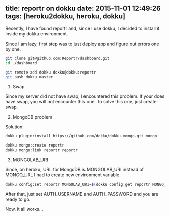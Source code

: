 title: reportr on dokku
date: 2015-11-01 12:49:26
tags: [heroku2dokku, heroku, dokku]
---

Recently, I have found reportr and, since I use dokku, I decided to install it inside my dokku environment. 

Since I am lazy, first step was to just deploy app and figure out errors one by one. 

```bash
git clone git@github.com:Reportr/dashboard.git
cd ./dashboard

git remote add dokku dokku@dokku:reportr
git push dokku master
```

1) Swap

Since my server did not have swap, I encountered this problem. If your does have swap, you will not encounter this one. 
To solve this one, just create swap. 

2) MongoDB problem

Solution: 
``` bash
dokku plugin:install https://github.com/dokku/dokku-mongo.git mongo

dokku mongo:create reportr
dokku mongo:link reportr reportr
```

3) MONGOLAB_URI

Since, on heroku, URL for MongoDB is MONGOLAB_URI instead of MONGO_URL I had to create new environment variable. 

```bash
dokku config:set reportr MONGOLAB_URI=$(dokku config:get reportr MONGO_URL)
```

After that, just set AUTH_USERNAME and AUTH_PASSWORD and you are ready to go. 

Now, it all works... 

